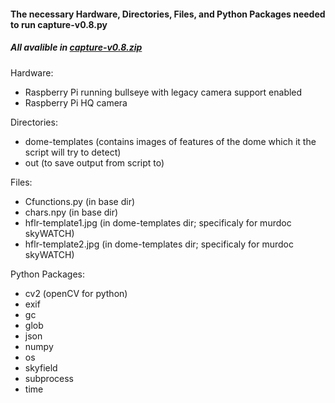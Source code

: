 #### The necessary Hardware, Directories, Files, and Python Packages needed to run capture-v0.8.py
##### All avalible in [capture-v0.8.zip](https://github.com/george-hummus/skyWATCH/blob/master/Capture/capture-v0.8.zip)

Hardware:
- Raspberry Pi running bullseye with legacy camera support enabled
- Raspberry Pi HQ camera

Directories:
- dome-templates (contains images of features of the dome which it the script will try to detect)
- out (to save output from script to)

Files:
- Cfunctions.py (in base dir)
- chars.npy (in base dir)
- hflr-template1.jpg (in dome-templates dir; specificaly for murdoc skyWATCH)
- hflr-template2.jpg (in dome-templates dir; specificaly for murdoc skyWATCH)

Python Packages:
- cv2 (openCV for python)
- exif
- gc
- glob
- json
- numpy
- os
- skyfield
- subprocess
- time

